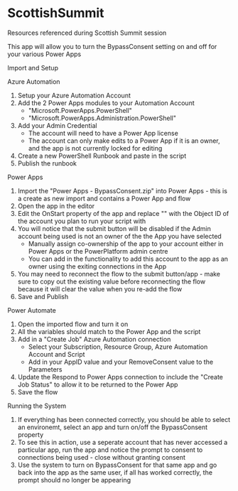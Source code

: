 # ScottishSummit
Resources referenced during Scottish Summit session

This app will allow you to turn the BypassConsent setting on and off for your various Power Apps

Import and Setup

Azure Automation
1) Setup your Azure Automation Account
2) Add the 2 Power Apps modules to your Automation Account
    - "Microsoft.PowerApps.PowerShell"
    - "Microsoft.PowerApps.Administration.PowerShell"
3) Add your Admin Credential
    - The account will need to have a Power App license
    - The account can only make edits to a Power App if it is an owner, and the app is not currently locked for editing
4) Create a new PowerShell Runbook and paste in the script
5) Publish the runbook

Power Apps
1) Import the "Power Apps - BypassConsent.zip" into Power Apps - this is a create as new import and contains a Power App and flow
2) Open the app in the editor
3) Edit the OnStart property of the app and replace "<ADMIN ACCOUNT ID>" with the Object ID of the account you plan to run your script with
4) You will notice that the submit button will be disabled if the Admin account being used is not an owner of the the App you have selected
    - Manually assign co-ownership of the app to your account either in Power Apps or the PowerPlatform admin centre
    - You can add in the functionality to add this account to the app as an owner using the exiting connections in the App
5) You may need to reconnect the flow to the submit button/app -  make sure to copy out the existing value before reconnecting the flow because it will clear the value when you re-add the flow
6) Save and Publish
  
Power Automate
1) Open the imported flow and turn it on
2) All the variables should match to the Power App and the script
3) Add in a "Create Job" Azure Automation connection
    - Select your Subscription, Resource Group, Azure Automation Account and Script
    - Add in your AppID value and your RemoveConsent value to the Parameters
4) Update the Respond to Power Apps connection to include the "Create Job Status" to allow it to be returned to the Power App
5) Save the flow

Running the System
1) If everything has been connected correctly, you should be able to select an environemt, select an app and turn on/off the BypassConsent property
2) To see this in action, use a seperate account that has never accessed a particular app, run the app and notice the prompt to consent to connections being used - close without granting consent
3) Use the system to turn on BypassConsent for that same app and go back into the app as the same user, if all has worked correctly, the prompt should no longer be appearing



